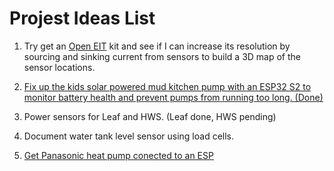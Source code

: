 # Projest Ideas List

1. Try get an [Open EIT](https://www.opensourceimaging.org/project/open-eit-electrical-impedance-tomography/) kit and see if I can increase its resolution by sourcing and sinking current from sensors to build a 3D map of the sensor locations.

2. [Fix up the kids solar powered mud kitchen pump with an ESP32 S2 to monitor battery health and prevent pumps from running too long. (Done)](https://github.com/leon-v/ESPHome-Basic-Solar-Powered-Mud-Kitchen)

3. Power sensors for Leaf and HWS. (Leaf done, HWS pending)

4. Document water tank level sensor using load cells.

5. [Get Panasonic heat pump conected to an ESP](https://github.com/leon-v/Panasonic-CN-CNT-ESPHome)
